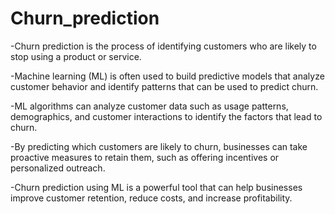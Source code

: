 # Churn_prediction

-Churn prediction is the process of identifying customers who are likely to stop using a product or service.

-Machine learning (ML) is often used to build predictive models that analyze customer behavior and identify patterns that can be used to predict churn.

-ML algorithms can analyze customer data such as usage patterns, demographics, and customer interactions to identify the factors that lead to churn.

-By predicting which customers are likely to churn, businesses can take proactive measures to retain them, such as offering incentives or personalized outreach.

-Churn prediction using ML is a powerful tool that can help businesses improve customer retention, reduce costs, and increase profitability.
